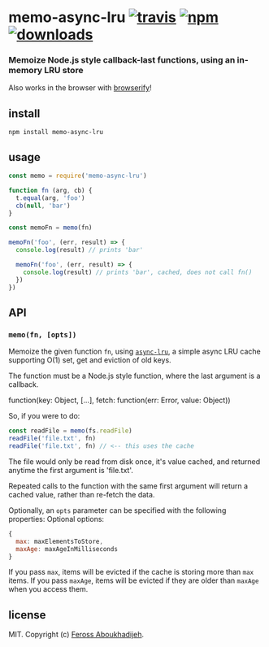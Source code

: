 # memo-async-lru [![travis][travis-image]][travis-url] [![npm][npm-image]][npm-url] [![downloads][downloads-image]][downloads-url]

[travis-image]: https://img.shields.io/travis/feross/memo-async-lru/master.svg
[travis-url]: https://travis-ci.org/feross/memo-async-lru
[npm-image]: https://img.shields.io/npm/v/memo-async-lru.svg
[npm-url]: https://npmjs.org/package/memo-async-lru
[downloads-image]: https://img.shields.io/npm/dm/memo-async-lru.svg
[downloads-url]: https://npmjs.org/package/memo-async-lru

### Memoize Node.js style callback-last functions, using an in-memory LRU store

Also works in the browser with [browserify](http://browserify.org/)!

## install

```
npm install memo-async-lru
```

## usage

```js
const memo = require('memo-async-lru')

function fn (arg, cb) {
  t.equal(arg, 'foo')
  cb(null, 'bar')
}

const memoFn = memo(fn)

memoFn('foo', (err, result) => {
  console.log(result) // prints 'bar'

  memoFn('foo', (err, result) => {
    console.log(result) // prints 'bar', cached, does not call fn()
  })
})
```

## API

### `memo(fn, [opts])`

Memoize the given function `fn`, using
[`async-lru`](https://www.npmjs.com/package/async-lru), a simple async LRU cache supporting
O(1) set, get and eviction of old keys.

The function must be a Node.js style function, where the last argument is a callback.

  function(key: Object, [...], fetch: function(err: Error, value: Object))

So, if you were to do:

```js
const readFile = memo(fs.readFile)
readFile('file.txt', fn)
readFile('file.txt', fn) // <-- this uses the cache
```

The file would only be read from disk once, it's value cached, and returned
anytime the first argument is 'file.txt'.

Repeated calls to the function with the same first argument will return a
cached value, rather than re-fetch the data.

Optionally, an `opts` parameter can be specified with the following properties:
Optional options:

```js
{
  max: maxElementsToStore,
  maxAge: maxAgeInMilliseconds
}
```

If you pass `max`, items will be evicted if the cache is storing more than `max` items.
If you pass `maxAge`, items will be evicted if they are older than `maxAge` when you access them.

## license

MIT. Copyright (c) [Feross Aboukhadijeh](http://feross.org).
